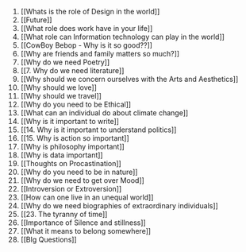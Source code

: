 1. [[Whats is the role of Design in the world]]
1. [[Future]]
1. [[What role does work have in your life]]
1. [[What role can Information technology can play in the world]]
1. [[CowBoy Bebop - Why is it so good??]]
1. [[Why are friends and family matters so much?]]
1. [[Why do we need Poetry]]
1. [[7. Why do we need literature]]
1. [[Why should we concern ourselves with the Arts and Aesthetics]]
1. [[Why should we love]]
1. [[Why should we travel]]
1. [[Why do you need to be Ethical]]
1. [[What can an individual do about climate change]]
1. [[Why is it important to write]]
1. [[14. Why is it important to understand politics]]
1. [[15. Why is action so important]]
1. [[Why is philosophy important]]
1. [[Why is data important]]
1. [[Thoughts on Procastination]]
1. [[Why do you need to be in nature]]
1. [[Why do we need to get over Mood]]
1. [[Introversion or Extroversion]]
1. [[How can one live in an unequal world]]
1. [[Why do we need biographies of extraordinary individuals]]
1. [[23. The tyranny of time]]
1. [[Importance of Silence and stillness]]
1. [[What it means to belong somewhere]]
2. [[BIg Questions]]